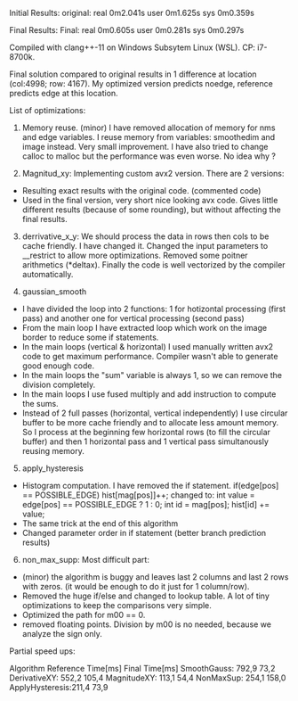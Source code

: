 Initial Results:
original:
real    0m2.041s
user    0m1.625s
sys     0m0.359s

Final Results:
Final:
real    0m0.605s
user    0m0.281s
sys     0m0.297s

Compiled with clang++-11 on Windows Subsytem Linux (WSL). CP: i7-8700k.

Final solution compared to original results in 1 difference at location (col:4998; row: 4167). 
My optimized version predicts noedge, reference predicts edge at this location. 


List of optimizations:
1. Memory reuse. (minor)
I have removed allocation of memory for nms and edge variables. 
I reuse memory from variables: smoothedim and image instead.
Very small improvement.
I have also tried to change calloc to malloc but the performance was even worse. No idea why ?

2. Magnitud_xy:
Implementing custom avx2 version. There are 2 versions:
- Resulting exact results with the original code. (commented code)
- Used in the final version, very short nice looking avx code. 
Gives little different results (because of some rounding), but without affecting the final results.

3. derrivative_x_y:
We should process the data in rows then cols to be cache friendly. I have changed it.
Changed the input parameters to __restrict to allow more optimizations.
Removed some poitner arithmetics (*deltax). Finally the code is well vectorized by the compiler automatically.

4. gaussian_smooth
- I have divided the loop into 2 functions: 1 for hotizontal processing (first pass) and another one for vertical processing (second pass)
- From the main loop I have extracted loop which work on the image border to reduce some if statements.
- In the main loops (vertical & horizontal) I used manually written avx2 code to get maximum performance. Compiler wasn't able to generate good enough code.
- In the main loops the "sum" variable is always 1, so we can remove the division completely.
- In the main loops I use fused multiply and add instruction to compute the sums.
- Instead of 2 full passes (horizontal, vertical independently) I use circular buffer to be more cache friendly and to allocate less amount memory. So I process at the beginning few horizontal rows (to fill the circular buffer) and then 1 horizontal pass and 1 vertical pass simultanously reusing memory.

5. apply_hysteresis
- Histogram computation. I have removed the if statement.
		if(edge[pos] == POSSIBLE_EDGE) hist[mag[pos]]++; 
changed to:
		int value = edge[pos] == POSSIBLE_EDGE ? 1 : 0;
        int id = mag[pos];
		hist[id] += value;
- The same trick at the end of this algorithm
- Changed parameter order in if statement (better branch prediction results)

6.  non_max_supp:
Most difficult part:
- (minor) the algorithm is buggy and leaves last 2 columns and last 2 rows with zeros. (it would be enough to do it just for 1 column/row).
- Removed the huge if/else and changed to lookup table. A lot of tiny optimizations to keep the comparisons very simple.
- Optimized the path for m00 == 0.
- removed floating points. Division by m00 is no needed, because we analyze the sign only.


Partial speed ups:

Algorithm		Reference Time[ms]  Final Time[ms]
SmoothGauss:	792,9				73,2
DerivativeXY:	552,2				105,4
MagnitudeXY:	113,1				54,4
NonMaxSup:		254,1				158,0
ApplyHysteresis:211,4				73,9